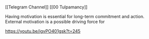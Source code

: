 [[Telegram Channel]]
[[00 Tulpamancy]]



Having motivation is essential for long-term commitment and action. External motivation is a possible driving force for 

https://youtu.be/igvPO401gsk?t=245